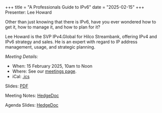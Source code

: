 +++
title = "A Professionals Guide to IPv6"
date = "2025-02-15"
+++
Presenter: Lee Howard

Other than just knowing that there is IPv6, have you ever wondered how to get it,
how to manage it, and how to plan for it?

Lee Howard is the SVP IPv4.Global for Hilco Streambank, offering IPv4 and IPv6 strategy and sales.
He is an expert with regard to IP address management, usage, and strategic planning.

_Meeting Details:_
* When: 15 February 2025, 10am to Noon
* Where: See our [meetings page](/meetings).
* iCal: [.ics](/ics/novalug-feb-25.ics)

Slides: [PDF](/presentation_materials/NoVaLug_IPv6.pdf)

Meeting Notes: [HedgeDoc](https://hedge.novalug.org/RY6pAbKVSeSLIUVITctZrg#)

Agenda Slides: [HedgeDoc](https://hedge.novalug.org/p/XYhxl_phQ#/)
